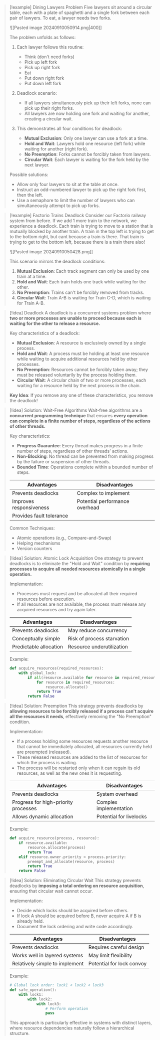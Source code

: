 > [!example] Dining Lawyers Problem
> Five lawyers sit around a circular table, each with a plate of spaghetti and a single fork between each pair of lawyers. To eat, a lawyer needs two forks.
> 
> ![[Pasted image 20240910050914.png|400]]
> 
> The problem unfolds as follows:
> 1. Each lawyer follows this routine:
>    - Think (don't need forks)
>    - Pick up left fork
>    - Pick up right fork
>    - Eat
>    - Put down right fork
>    - Put down left fork
> 
> 2. Deadlock scenario:
>    - If all lawyers simultaneously pick up their left forks, none can pick up their right forks.
>    - All lawyers are now holding one fork and waiting for another, creating a circular wait.
> 
> 3. This demonstrates all four conditions for deadlock:
>    - **Mutual Exclusion**: Only one lawyer can use a fork at a time.
>    - **Hold and Wait**: Lawyers hold one resource (left fork) while waiting for another (right fork).
>    - **No Preemption**: Forks cannot be forcibly taken from lawyers.
>    - **Circular Wait**: Each lawyer is waiting for the fork held by the next lawyer.
> 
> Possible solutions:
> - Allow only four lawyers to sit at the table at once.
> - Instruct an odd-numbered lawyer to pick up the right fork first, then the left.
> - Use a semaphore to limit the number of lawyers who can simultaneously attempt to pick up forks.

> [!example] Factorio Trains Deadlock
> Consider our Factorio railway system from before. If we add 1 more train to the network, we experience a deadlock. Each train is trying to move to a station that is mutually blocked by another train. A train in the top left is trying to get to the bottom right, but cant because a train is there. That train is trying to get to the bottom left, because there is a train there also!
> 
> ![[Pasted image 20240910050428.png]]
> 
> 
> This scenario mirrors the deadlock conditions:
> 1. **Mutual Exclusion**: Each track segment can only be used by one train at a time.
> 2. **Hold and Wait**: Each train holds one track while waiting for the other.
> 3. **No Preemption**: Trains can't be forcibly removed from tracks.
> 4. **Circular Wait**: Train A-B is waiting for Train C-D, which is waiting for Train A-B.

> [!idea] Deadlock
> A deadlock is a concurrent systems problem where **two or more processes are unable to proceed because each is waiting for the other to release a resource.**
> 
> Key characteristics of a deadlock:
> - **Mutual Exclusion**: A resource is exclusively owned by a single process.
> - **Hold and Wait**: A process must be holding at least one resource while waiting to acquire additional resources held by other processes.
> - **No Preemption**: Resources cannot be forcibly taken away; they must be released voluntarily by the process holding them.
> - **Circular Wait**: A circular chain of two or more processes, each waiting for a resource held by the next process in the chain.
> 
> **Key Idea**: If you remove any one of these characteristics, you remove the deadlock!

> [!idea] Solution: Wait-Free Algorithms
> Wait-free algorithms are a **concurrent programming technique** that ensures **every operation can complete in a finite number of steps, regardless of the actions of other threads.**
> 
> Key characteristics:
> - **Progress Guarantee**: Every thread makes progress in a finite number of steps, regardless of other threads' actions.
> - **Non-Blocking**: No thread can be prevented from making progress by the failure or suspension of other threads.
> - **Bounded Time**: Operations complete within a bounded number of steps.
> 
> | Advantages | Disadvantages |
> |------------|---------------|
> | Prevents deadlocks | Complex to implement |
> | Improves responsiveness | Potential performance overhead |
> | Provides fault tolerance | |
> 
> Common Techniques:
> - Atomic operations (e.g., Compare-and-Swap)
> - Helping mechanisms
> - Version counters

> [!idea] Solution: Atomic Lock Acquisition
> One strategy to prevent deadlocks is to eliminate the "Hold and Wait" condition by **requiring processes to acquire all needed resources atomically in a single operation.**
> 
> Implementation:
> - Processes must request and be allocated all their required resources before execution.
> - If all resources are not available, the process must release any acquired resources and try again later.
> 
> | Advantages | Disadvantages |
> |------------|---------------|
> | Prevents deadlocks | May reduce concurrency |
> | Conceptually simple | Risk of process starvation |
> | Predictable allocation | Resource underutilization |
> 
> Example:
> ```python
> def acquire_resources(required_resources):
>     with global_lock:
>         if all(resource.available for resource in required_resources):
>             for resource in required_resources:
>                 resource.allocate()
>             return True
>         return False
> ```

> [!idea] Solution: Preemption
> This strategy prevents deadlocks by **allowing resources to be forcibly released if a process can't acquire all the resources it needs**, effectively removing the "No Preemption" condition.
> 
> Implementation:
> - If a process holding some resources requests another resource that cannot be immediately allocated, all resources currently held are preempted (released).
> - These released resources are added to the list of resources for which the process is waiting.
> - The process will be restarted only when it can regain its old resources, as well as the new ones it is requesting.
> 
> | Advantages | Disadvantages |
> |------------|---------------|
> | Prevents deadlocks | System overhead |
> | Progress for high-priority processes | Complex implementation |
> | Allows dynamic allocation | Potential for livelocks |
> 
> Example:
> ```python
> def acquire_resource(process, resource):
>     if resource.available:
>         resource.allocate(process)
>         return True
>     elif resource.owner.priority < process.priority:
>         preempt_and_allocate(resource, process)
>         return True
>     return False
> ```

> [!idea] Solution: Eliminating Circular Wait
> This strategy prevents deadlocks by **imposing a total ordering on resource acquisition**, ensuring that circular wait cannot occur.
> 
> Implementation:
> - Decide which locks should be acquired before others.
> - If lock A should be acquired before B, never acquire A if B is already held.
> - Document the lock ordering and write code accordingly.
> 
> | Advantages | Disadvantages |
> |------------|---------------|
> | Prevents deadlocks | Requires careful design |
> | Works well in layered systems | May limit flexibility |
> | Relatively simple to implement | Potential for lock convoy |
> 
> Example:
> ```python
> # Global lock order: lock1 < lock2 < lock3
> def safe_operation():
>     with lock1:
>         with lock2:
>             with lock3:
>                 # Perform operation
>                 pass
> ```
> 
> This approach is particularly effective in systems with distinct layers, where resource dependencies naturally follow a hierarchical structure.
